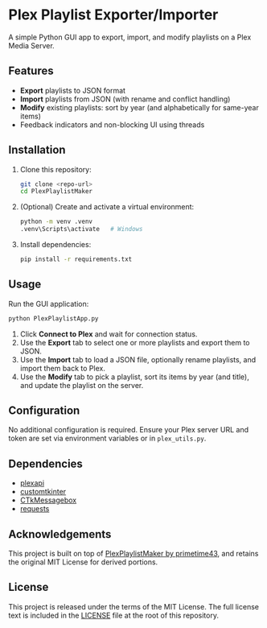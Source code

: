 # Plex Playlist Exporter/Importer

A simple Python GUI app to export, import, and modify playlists on a Plex Media Server.

## Features

- **Export** playlists to JSON format
- **Import** playlists from JSON (with rename and conflict handling)
- **Modify** existing playlists: sort by year (and alphabetically for same-year items)
- Feedback indicators and non-blocking UI using threads

## Installation

1. Clone this repository:
   ```bash
   git clone <repo-url>
   cd PlexPlaylistMaker
   ```
2. (Optional) Create and activate a virtual environment:
   ```bash
   python -m venv .venv
   .venv\Scripts\activate   # Windows
   ```
3. Install dependencies:
   ```bash
   pip install -r requirements.txt
   ```

## Usage

Run the GUI application:
```bash
python PlexPlaylistApp.py
```

1. Click **Connect to Plex** and wait for connection status.
2. Use the **Export** tab to select one or more playlists and export them to JSON.
3. Use the **Import** tab to load a JSON file, optionally rename playlists, and import them back to Plex.
4. Use the **Modify** tab to pick a playlist, sort its items by year (and title), and update the playlist on the server.

## Configuration

No additional configuration is required. Ensure your Plex server URL and token are set via environment variables or in `plex_utils.py`.

## Dependencies

- [plexapi](https://github.com/pkkid/python-plexapi)
- [customtkinter](https://github.com/TomSchimansky/CustomTkinter)
- [CTkMessagebox](https://github.com/TomSchimansky/CustomTkinter)
- [requests](https://requests.readthedocs.io/)

## Acknowledgements

This project is built on top of [PlexPlaylistMaker by primetime43](https://github.com/primetime43/PlexPlaylistMaker), and retains the original MIT License for derived portions.

## License

This project is released under the terms of the MIT License. The full license text is included in the [LICENSE](./LICENSE) file at the root of this repository.
